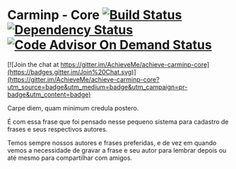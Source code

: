 Carminp - Core [![Build Status](https://snap-ci.com/AchieveMe/achieve-carminp-core/branch/master/build_image)](https://snap-ci.com/AchieveMe/achieve-carminp-core/branch/master) [![Dependency Status](https://www.versioneye.com/user/projects/564b66924e32b60016000268/badge.svg?style=flat)](https://www.versioneye.com/user/projects/564b66924e32b60016000268) [![Code Advisor On Demand Status](https://badges.ondemand.coverity.com/jobs/p3bo7addr95jv6ac56pud4qtrk)](https://ondemand.coverity.com/jobs/p3bo7addr95jv6ac56pud4qtrk/results)
============

[![Join the chat at https://gitter.im/AchieveMe/achieve-carminp-core](https://badges.gitter.im/Join%20Chat.svg)](https://gitter.im/AchieveMe/achieve-carminp-core?utm_source=badge&utm_medium=badge&utm_campaign=pr-badge&utm_content=badge)

Carpe diem, quam minimum credula postero.

É com essa frase que foi pensado nesse pequeno sistema para cadastro de frases e seus respectivos autores.

Temos sempre nossos autores e frases preferidas, e de vez em quando vemos a necessidade de gravar a frase e seu autor para lembrar depois ou até mesmo para compartilhar com amigos.
